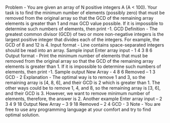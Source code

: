 Problem - You are given an array of N positive integers A (A < 100). Your task is to find the
minimum number of elements (possibly zero) that must be removed from the original array
so that the GCD of the remaining array elements is greater than 1 and max GCD value
possible. If it is impossible to determine such numbers of elements, then print -1.
GCD Definition - The greatest common divisor (GCD) of two or more non-negative integers
is the largest positive integer that divides each of the integers. For example, the GCD of 8
and 12 is 4.
Input format - Line contains space-separated integers should be read into an array.
Sample input
Enter array input - 1 4 3 8 6
Output format - Print the minimum number of elements that must be removed from the
original array so that the GCD of the remaining array elements is greater than 1. If it is
impossible to determine such numbers of elements, then print -1.
Sample output
New Array - 4 8 6
Removed – 1 3
GCD - 2
Explanation - The optimal way is to remove 1 and 3, so the remaining array is [4, 8, 6], and
their GCD is 2 which is greater than 1. The other ways could be to remove 1, 4, and 8, so the
remaining array is [3, 6], and their GCD is 3. However, we want to remove minimum number
of elements, therefore, the answer is 2.
Another example
Enter array input – 2 3 4 9 18
Output
New Array – 3 9 18
Removed – 2 4
GCD - 3
Note - You are free to use any programming language at your comfort and try to find
optimal solution.